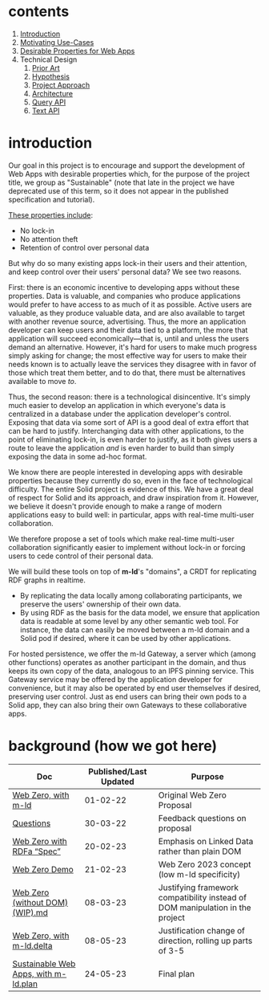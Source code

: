 # contents

1. [Introduction](index.md)
2. [Motivating Use-Cases](use-cases.md)
3. [Desirable Properties for Web Apps](sustainability.md)
4. Technical Design
   1. [Prior Art](design/prior-art.md)
   2. [Hypothesis](design/hypothesis.md)
   3. [Project Approach](design/approach.md)
   4. [Architecture](design/architecture.md)
   5. [Query API](design/xql.md)
   6. [Text API](design/text-api.md)

# introduction

Our goal in this project is to encourage and support the development of Web Apps
with desirable properties which, for the purpose of the project title, we group
as "Sustainable" (note that late in the project we have deprecated use of this
term, so it does not appear in the published specification and tutorial).

[These properties include](sustainability.md):

- No lock-in
- No attention theft
- Retention of control over personal data

But why do so many existing apps lock-in their users and their attention, and
keep control over their users' personal data? We see two reasons.

First: there is an economic incentive to developing apps without these
properties. Data is valuable, and companies who produce applications would
prefer to have access to as much of it as possible. Active users are valuable,
as they produce valuable data, and are also available to target with another
revenue source, advertising. Thus, the more an application developer can keep
users and their data tied to a platform, the more that application will succeed
economically—that is, until and unless the users demand an alternative. However,
it's hard for users to make much progress simply asking for change; the most
effective way for users to make their needs known is to actually leave the
services they disagree with in favor of those which treat them better, and to do
that, there must be alternatives available to move _to_.

Thus, the second reason: there is a technological disincentive. It's simply much
easier to develop an application in which everyone's data is centralized in a
database under the application developer's control. Exposing that data via some
sort of API is a good deal of extra effort that can be hard to justify.
Interchanging data with other applications, to the point of eliminating lock-in,
is even harder to justify, as it both gives users a route to leave the
application _and_ is even harder to build than simply exposing the data in some
ad-hoc format.

We know there are people interested in developing apps with desirable properties
because they currently do so, even in the face of technological difficulty. The
entire Solid project is evidence of this. We have a great deal of respect for
Solid and its approach, and draw inspiration from it. However, we believe it
doesn't provide enough to make a range of modern applications easy to build
well: in particular, apps with real-time multi-user collaboration.

We therefore propose a set of tools which make real-time multi-user
collaboration significantly easier to implement without lock-in or forcing users
to cede control of their personal data.

We will build these tools on top of **m-ld**'s "domains", a CRDT for replicating
RDF graphs in realtime.

- By replicating the data locally among collaborating participants, we preserve
  the users' ownership of their own data.
- By using RDF as the basis for the data model, we ensure that application
data is readable at some level by any other semantic web tool. For instance, the
data can easily be moved between a m-ld domain and a Solid pod if desired, where
it can be used by other applications. 

For hosted persistence, we offer the m-ld Gateway, a server which (among other
functions) operates as another participant in the domain, and thus keeps its own
copy of the data, analogous to an IPFS pinning service. This Gateway service may
be offered by the application developer for convenience, but it may also be
operated by end user themselves if desired, preserving user control. Just as end
users can bring their own pods to a Solid app, they can also bring their own
Gateways to these collaborative apps.

# background (how we got here)

| Doc                                                                                                                              | Published/Last Updated | Purpose                                                                       |
|----------------------------------------------------------------------------------------------------------------------------------|------------------------|-------------------------------------------------------------------------------|
| [Web Zero, with m-ld](https://github.com/m-ld/web-zero/wiki/Proposal)                                                            | 01-02-22               | Original Web Zero Proposal                                                    |
| [Questions](https://github.com/m-ld/web-zero/wiki/Questions)                                                                     | 30-03-22               | Feedback questions on proposal                                                |
| [Web Zero with RDFa “Spec”](https://github.com/m-ld/web-zero/blob/main/spec.md)                                                  | 20-02-23               | Emphasis on Linked Data rather than plain DOM                                 |
| [Web Zero Demo](https://github.com/m-ld/sustainable-web-apps/wiki/Web-Zero-Demo)                                                 | 21-02-23               | Web Zero 2023 concept (low m-ld specificity)                                  |
| [Web Zero (without DOM) (WIP).md](https://gist.github.com/Peeja/0212d1a299d78d92ddf3d5563e6bd1f9)                                | 08-03-23               | Justifying framework compatibility instead of DOM manipulation in the project |
| [Web Zero, with m-ld.delta](https://docs.google.com/document/u/1/d/1DrMr_PI6P81w1spiUDBTkOJGz0bPS2sZIXhCz51p7CE/edit)            | 08-05-23               | Justification change of direction, rolling up parts of 3-5                    |
| [Sustainable Web Apps, with m-ld.plan](https://docs.google.com/document/u/1/d/17YnR6f8Xp69E09sO3BShSP5H6PXx3sDGNTVxNyvl56s/edit) | 24-05-23               | Final plan                                                                    |
